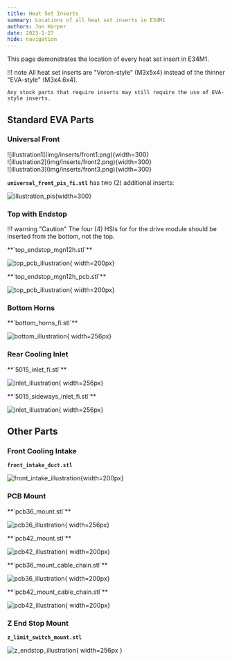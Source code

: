 ```yaml
---
title: Heat Set Inserts
summary: Locations of all heat set inserts in E34M1
authors: Jon Harper
date: 2023-1-27
hide: navigation
---
```


This page demonstrates the location of every heat set insert in E34M1.

!!! note
    All heat set inserts are "Voron-style" (M3x5x4) instead of the thinner "EVA-style" (M3x4.6x4).

    Any stock parts that require inserts may still require the use of EVA-style inserts.

## Standard EVA Parts

### Universal Front

<div markdown class="jh-grid-container jh-grid-3">
<div markdown class="jh-grid-img">
![illustration1](img/inserts/front1.png){width=300}
</div>
<div markdown class="jh-grid-img">
![illustration2](img/inserts/front2.png){width=300}
</div>
<div markdown class="jh-grid-img">
![illustration3](img/inserts/front3.png){width=300}
</div>
</div>

**`universal_front_pis_fi.stl`** has two (2) additional inserts:

![illustration_pis](img/inserts/front_pis.png){width=300}

### Top with Endstop

!!! warning "Caution"
    The four (4) HSIs for for the drive module should be inserted from the bottom, not the top.

<div markdown class="jh-grid-container jh-grid-2">
<div markdown class="jh-grid-img">
**`top_endstop_mgn12h.stl`**

![top_pcb_illustration](img/inserts/top.png){ width=200px}
</div>
<div markdown class="jh-grid-img">
**`top_endstop_mgn12h_pcb.stl`**

![top_pcb_illustration](img/inserts/top_pcb.png){ width=200px}
</div>
</div>

### Bottom Horns

<div markdown class="jh-grid-container jh-grid-2">
<div markdown class="jh-grid-img">
**`bottom_horns_fi.stl`**

![bottom_illustration](img/inserts/bottom.png){ width=256px}
</div>
</div>

### Rear Cooling Inlet

<div markdown class="jh-grid-container jh-grid-2">
<div markdown class="jh-grid-img">
**`5015_inlet_fi.stl`**

![inlet_illustration](img/inserts/inlet.png){ width=256px}
</div>
<div markdown class="jh-grid-img">
**`5015_sideways_inlet_fi.stl`**

![inlet_illustration](img/inserts/inlet_sideways.png){ width=256px}
</div>
</div>

## Other Parts

### Front Cooling Intake

**`front_intake_duct.stl`**

![front_intake_illustration](img/inserts/front_intake.png){width=200px}

### PCB Mount

<div markdown class="jh-grid-container jh-grid-2">
<div markdown class="jh-grid-img">
**`pcb36_mount.stl`**

![pcb36_illustration](img/inserts/pcb36.png){ width=256px}
</div>
<div markdown class="jh-grid-img">
**`pcb42_mount.stl`**

![pcb42_illustration](img/inserts/pcb42.png){ width=200px}
</div>
<div markdown class="jh-grid-img">
**`pcb36_mount_cable_chain.stl`**

![pcb36_illustration](img/inserts/pcb36_chain.png){ width=200px}
</div>
<div markdown class="jh-grid-img">
**`pcb42_mount_cable_chain.stl`**

![pcb42_illustration](img/inserts/pcb42_chain.png){ width=200px}
</div>
</div>

### Z End Stop Mount

**`z_limit_switch_mount.stl`**

![z_endstop_illustration](img/inserts/z_mount.png){ width=256px }

[x_stop_block]: https://github.com/jon-harper/MercuryOneUserMods/blob/EVA3/Mercury_One/jonspaceharper/EVA3/STL/x_axis_stop_block.stl
[z_limit_cover]: https://github.com/jon-harper/MercuryOneUserMods/blob/EVA3/Mercury_One/jonspaceharper/EVA3/STL/z_limit_switch_cover.stl
[z_limit_mount]: https://github.com/jon-harper/MercuryOneUserMods/blob/EVA3/Mercury_One/jonspaceharper/EVA3/STL/z_limit_switch_mount.stl
[cable_guide]: https://github.com/jon-harper/MercuryOneUserMods/blob/EVA3/Mercury_One/jonspaceharper/EVA3/STL/cable_guide.stl
[pcb36_mount]: https://github.com/jon-harper/MercuryOneUserMods/blob/EVA3/Mercury_One/jonspaceharper/EVA3/STL/pcb36_mount.stl
[pcb42_mount]: https://github.com/jon-harper/MercuryOneUserMods/blob/EVA3/Mercury_One/jonspaceharper/EVA3/STL/pcb42_mount.stl
[front_intake]: https://github.com/jon-harper/MercuryOneUserMods/blob/EVA3/Mercury_One/jonspaceharper/EVA3/STL/front_intake_duct.stl
[bottom_horns]: https://github.com/jon-harper/MercuryOneUserMods/blob/EVA3/Mercury_One/jonspaceharper/EVA3/STL/bottom_horns_fi.stl
[belt_grabber]: https://github.com/jon-harper/MercuryOneUserMods/blob/EVA3/Mercury_One/jonspaceharper/EVA3/STL/belt_grabber.stl
[bltouch_mount]: https://github.com/jon-harper/MercuryOneUserMods/blob/EVA3/Mercury_One/jonspaceharper/EVA3/STL/bl_touch_mount.stl
[5015_inlet]: https://github.com/jon-harper/MercuryOneUserMods/blob/EVA3/Mercury_One/jonspaceharper/EVA3/STL/5015_inlet_fi.stl
[5015_sideways_inlet]: https://github.com/jon-harper/MercuryOneUserMods/blob/EVA3/Mercury_One/jonspaceharper/EVA3/STL/5015_sideways_inlet_fi.stl
[front]: https://github.com/jon-harper/MercuryOneUserMods/blob/EVA3/Mercury_One/jonspaceharper/EVA3/STL/front_universal_fi.stl
[front_pis]: https://github.com/jon-harper/MercuryOneUserMods/blob/EVA3/Mercury_One/jonspaceharper/EVA3/STL/front_universal_pis_fi.stl
[top]: https://github.com/jon-harper/MercuryOneUserMods/blob/EVA3/Mercury_One/jonspaceharper/EVA3/STL/top_endstop_mgn12h.stl
[top_pcb]: https://github.com/jon-harper/MercuryOneUserMods/blob/EVA3/Mercury_One/jonspaceharper/EVA3/STL/top_endstop_mgn12h_pcb.stl
